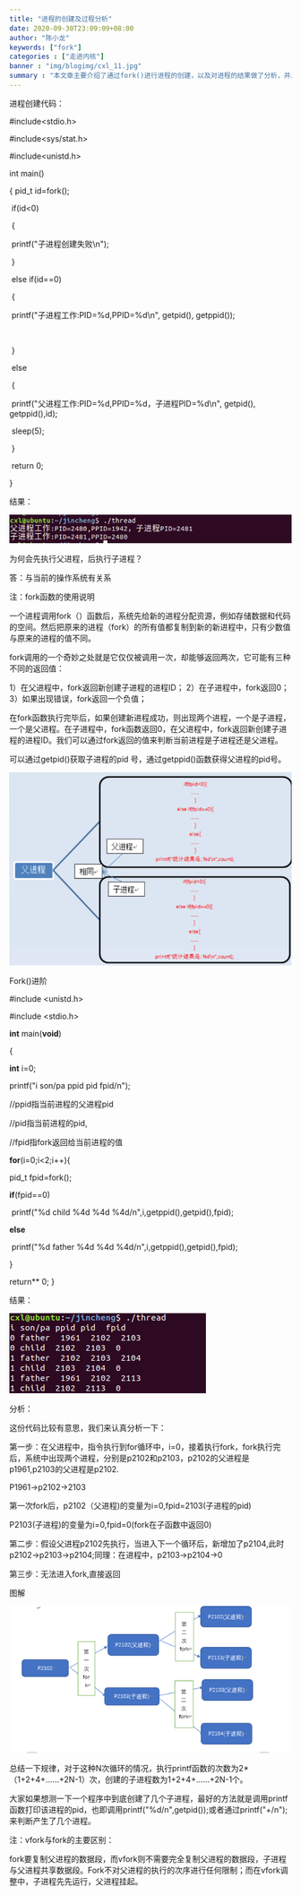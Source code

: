 ```yaml
---
title: "进程的创建及过程分析"
date: 2020-09-30T23:09:09+08:00
author: "陈小龙"
keywords: ["fork"]
categories : ["走进内核"]
banner : "img/blogimg/cxl_11.jpg"
summary : "本文章主要介绍了通过fork()进行进程的创建，以及对进程的结果做了分析，并总结出fork()创建进程数的数量公式，进行相应的扩展。"
---
```


进程创建代码：

\#include<stdio.h>

\#include<sys/stat.h>

\#include<unistd.h>

 int main()

{    pid_t id=fork();

​    if(id<0)

​    {

​        printf("子进程创建失败\n");

​    }

​    else if(id==0)

​    {

​        printf("子进程工作:PID=%d,PPID=%d\n", getpid(), getppid());

​    

​    }

​    else

​    {

​        printf("父进程工作:PID=%d,PPID=%d，子进程PID=%d\n", getpid(), getppid(),id); 

​         sleep(5); 

​    }

 

​    return 0;

}

结果：

![](img/1.png)

为何会先执行父进程，后执行子进程？

答：与当前的操作系统有关系

注：fork函数的使用说明

一个进程调用fork（）函数后，系统先给新的进程分配资源，例如存储数据和代码的空间。然后把原来的进程（fork）的所有值都复制到新的新进程中，只有少数值与原来的进程的值不同。

fork调用的一个奇妙之处就是它仅仅被调用一次，却能够返回两次，它可能有三种不同的返回值：

1）在父进程中，fork返回新创建子进程的进程ID；
   2）在子进程中，fork返回0；
   3）如果出现错误，fork返回一个负值；

在fork函数执行完毕后，如果创建新进程成功，则出现两个进程，一个是子进程，一个是父进程。在子进程中，fork函数返回0，在父进程中，fork返回新创建子进程的进程ID。我们可以通过fork返回的值来判断当前进程是子进程还是父进程。

可以通过getpid()获取子进程的pid 号，通过getppid()函数获得父进程的pid号。

![](img/2.png)

Fork()进阶

 #include <unistd.h> 

#include <stdio.h> 

 **int** main(**void**) 

 { 

  **int** i=0; 

 printf("i son/pa ppid pid fpid/n"); 

  //ppid指当前进程的父进程pid 

  //pid指当前进程的pid, 

  //fpid指fork返回给当前进程的值 

 **for**(i=0;i<2;i++){ 

  pid_t fpid=fork(); 

 **if**(fpid==0) 

​     printf("%d child %4d %4d %4d/n",i,getppid(),getpid(),fpid); 

 **else** 

​    printf("%d father %4d %4d %4d/n",i,getppid(),getpid(),fpid); 

 } 

return** 0; } 

结果：

![](img/3.png)

分析：

 这份代码比较有意思，我们来认真分析一下：

第一步：在父进程中，指令执行到for循环中，i=0，接着执行fork，fork执行完后，系统中出现两个进程，分别是p2102和p2103，p2102的父进程是p1961,p2103的父进程是p2102.

P1961->p2102->2103

第一次fork后，p2102（父进程)的变量为i=0,fpid=2103(子进程的pid)

  P2103(子进程)的变量为i=0,fpid=0(fork在子函数中返回0)

第二步：假设父进程p2102先执行，当进入下一个循环后，新增加了p2104,此时p2102->p2103->p2104;同理：在进程中，p2103->p2104->0

第三步：无法进入fork,直接返回

 

图解

 

![](img/4.png)

 

总结一下规律，对于这种N次循环的情况，执行printf函数的次数为2*（1+2+4+……+2N-1）次，创建的子进程数为1+2+4+……+2N-1个。

大家如果想测一下一个程序中到底创建了几个子进程，最好的方法就是调用printf函数打印该进程的pid，也即调用printf("%d/n",getpid());或者通过printf("+/n");来判断产生了几个进程。

 

注：vfork与fork的主要区别：

fork要复制父进程的数据段，而vfork则不需要完全复制父进程的数据段，子进程与父进程共享数据段。Fork不对父进程的执行的次序进行任何限制；而在vfork调整中，子进程先先运行，父进程挂起。

 